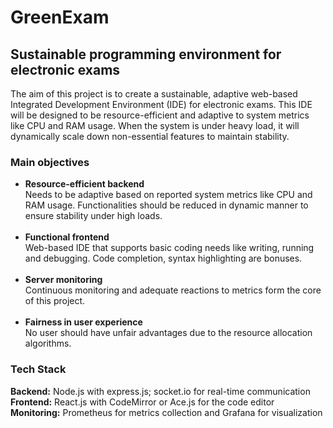 # GreenExam
## Sustainable programming environment for electronic exams

The aim of this project is to create a sustainable, adaptive web-based Integrated Development Environment (IDE) for electronic exams. This IDE will be designed to be resource-efficient and adaptive to system metrics like CPU and RAM usage. When the system is under heavy load, it will dynamically scale down non-essential features to maintain stability.

### Main objectives
- **Resource-efficient backend**<br>Needs to be adaptive based on reported system metrics like CPU and RAM usage. Functionalities should be reduced in dynamic manner to ensure stability under high loads.<br><br>
- **Functional frontend**<br>Web-based IDE that supports basic coding needs like writing, running and debugging. Code completion, syntax highlighting are bonuses.<br><br>
- **Server monitoring**<br>Continuous monitoring and adequate reactions to metrics form the core of this project.<br><br>
- **Fairness in user experience**<br>No user should have unfair advantages due to the resource allocation algorithms.

### Tech Stack
**Backend:** Node.js with express.js; socket.io for real-time communication<br>
**Frontend:** React.js with CodeMirror or Ace.js for the code editor<br>
**Monitoring:** Prometheus for metrics collection and Grafana for visualization<br>







